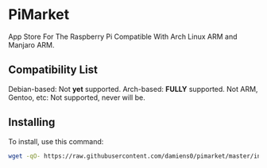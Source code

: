 # PiMarket
App Store For The Raspberry Pi Compatible With Arch Linux ARM and Manjaro ARM.
## Compatibility List
Debian-based: Not __yet__ supported.
Arch-based: __FULLY__ supported.
Not ARM, Gentoo, etc: Not supported, never will be.
## Installing
To install, use this command:

```bash
wget -qO- https://raw.githubusercontent.com/damiens0/pimarket/master/install | bash
```

